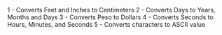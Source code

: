 1 - Converts Feet and Inches to Centimeters
2 - Converts Days to Years, Months and Days
3 - Converts Peso to Dollars
4 - Converts Seconds to Hours, Minutes, and Seconds
5 - Converts characters to ASCII value
